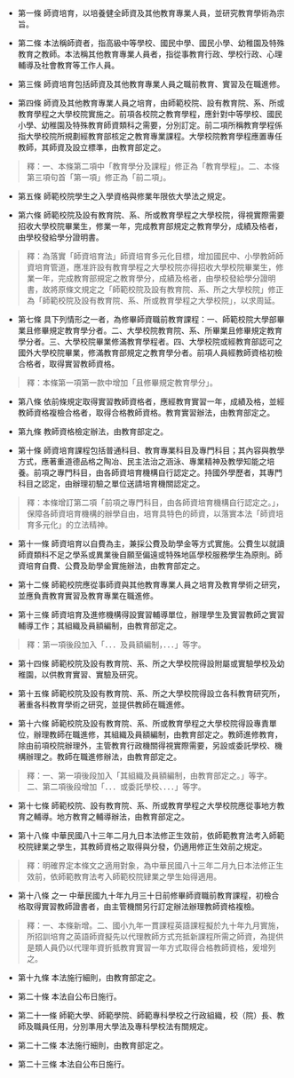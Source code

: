 * 第一條 師資培育，以培養健全師資及其他教育專業人員，並研究教育學術為宗旨。

* 第二條 本法稱師資者，指高級中等學校、國民中學、國民小學、幼稚園及特殊教育之教師。本法稱其他教育專業人員者，指從事教育行政、學校行政、心理輔導及社會教育等工作人員。

* 第三條 師資培育包括師資及其他教育專業人員之職前教育、實習及在職進修。

* 第四條 師資及其他教育專業人員之培育，由師範校院、設有教育院、系、所或教育學程之大學校院實施之。前項各校院之教育學程，應針對中等學校、國民小學、幼稚園及特殊教育師資類科之需要，分別訂定。前二項所稱教育學程係指大學校院所規劃經教育部核定之教育專業課程。大學校院教育學程應置專任教師，其師資及設立標準，由教育部定之。

> 釋：一、本條第二項中「教育學分及課程」修正為「教育學程」。二、本條第三項句首「第一項」修正為「前二項」。

* 第五條 師範校院學生之入學資格與修業年限依大學法之規定。

* 第六條 師範校院及設有教育院、系、所或教育學程之大學校院，得視實際需要招收大學校院畢業生，修業一年，完成教育部規定之教育學分，成績及格者，由學校發給學分證明書。

> 釋：為落實「師資培育法」師資培育多元化目標，增加國民中、小學教師師資培育管道，應准許設有教育學程之大學校院亦得招收大學校院畢業生，修業一年，完成教育部規定之教育學分，成績及格者，由學校發給學分證明書，故將原條文規定之「師範校院及設有教育院、系、所之大學校院」修正為「師範校院及設有教育院、系、所或教育學程之大學校院」，以求周延。

* 第七條 具下列情形之一者，為修畢師資職前教育課程：一、師範校院大學部畢業且修畢規定教育學分者。二、大學校院教育院、系、所畢業且修畢規定教育學分者。三、大學校院畢業修滿教育學程者。四、大學校院或經教育部認可之國外大學校院畢業，修滿教育部規定之教育學分者。前項人員經教師資格初檢合格者，取得實習教師資格。

> 釋：本條第一項第一款中增加「且修畢規定教育學分」。

* 第八條 依前條規定取得實習教師資格者，應經教育實習一年，成績及格，並經教師資格複檢合格者，取得合格教師資格。教育實習辦法，由教育部定之。

* 第九條 教師資格檢定辦法，由教育部定之。

* 第十條 師資培育課程包括普通科目、教育專業科目及專門科目；其內容與教學方式，應著重道德品格之陶冶、民主法治之涵泳、專業精神及教學知能之培養。前項之專門科目，由各師資培育機構自行認定之。持國外學歷者，其專門科目之認定，由辦理初驗之單位送請培育機關認定之。

> 釋：本條增訂第二項「前項之專門科目，由各師資培育機構自行認定之。」，保障各師資培育機構的辦學自由，培育具特色的師資，以落實本法「師資培育多元化」的立法精神。

* 第十一條 師資培育以自費為主，兼採公費及助學金等方式實施。公費生以就讀師資類科不足之學系或異業後自願至偏遠或特殊地區學校服務學生為原則。師資培育自費、公費及助學金實施辦法，由教育部定之。

* 第十二條 師範校院應從事師資與其他教育專業人員之培育及教育學術之研究，並應負責教育實習及教育專業在職進修。

* 第十三條 師資培育及進修機構得設實習輔導單位，辦理學生及實習教師之實習輔導工作；其組織及員額編制，由教育部定之。

> 釋：第一項後段加入「．．．及員額編制，．．．」等字。

* 第十四條 師範校院及設有教育院、系、所之大學校院得設附屬或實驗學校及幼稚園，以供教育實習、實驗及研究。

* 第十五條 師範校院及設有教育院、系、所之大學校院得設立各科教育研究所，著重各科教育學術之研究，並提供教師在職進修。

* 第十六條 師範校院及設有教育院、系、所或教育學程之大學校院得設專責單位，辦理教師在職進修，其組織及員額編制，由教育部定之。教師進修教育，除由前項校院辦理外，主管教育行政機關得視實際需要，另設或委託學校、機構辦理之。教師在職進修辦法，由教育部定之。

> 釋：一、第一項後段加入「其組織及員額編制，由教育部定之。」等字。二、第二項後段增加「．．．或委託學校、．．．」等字。

* 第十七條 師範校院、設有教育院、系、所或教育學程之大學校院應從事地方教育之輔導。地方教育之輔導辦法，由教育部定之。

* 第十八條 中華民國八十三年二月九日本法修正生效前，依師範教育法考入師範校院肄業之學生，其教師資格之取得與分發，仍適用修正生效前之規定。

> 釋：明確界定本條文之適用對象，為中華民國八十三年二月九日本法修正生效前，依師範教育法考入師範校院肄業之學生始得適用。

* 第十八條 之一 中華民國九十年九月三十日前修畢師資職前教育課程，初檢合格取得實習教師證書者，由主管機關另行訂定辦法辦理教師資格複檢。

> 釋：一、本條新增。二、國小九年一貫課程英語課程擬於九十年九月實施，所招訓培育之英語師資擬先以代理教師方式充抵新課程所需之師資，為提供是類人員仍以代理年資折抵教育實習一年方式取得合格教師資格，爰增列之。

* 第十九條 本法施行細則，由教育部定之。

* 第二十條 本法自公布日施行。

* 第二十一條 師範大學、師範學院、師範專科學校之行政組織，校（院）長、教師及職員任用，分別準用大學法及專科學校法有關規定。

* 第二十二條 本法施行細則，由教育部定之。

* 第二十三條 本法自公布日施行。

